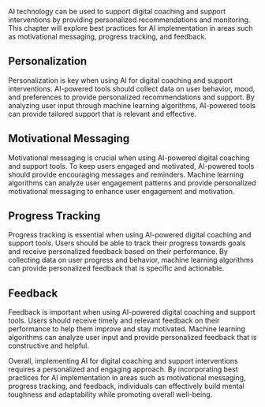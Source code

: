 

AI technology can be used to support digital coaching and support interventions by providing personalized recommendations and monitoring. This chapter will explore best practices for AI implementation in areas such as motivational messaging, progress tracking, and feedback.

Personalization
---------------

Personalization is key when using AI for digital coaching and support interventions. AI-powered tools should collect data on user behavior, mood, and preferences to provide personalized recommendations and support. By analyzing user input through machine learning algorithms, AI-powered tools can provide tailored support that is relevant and effective.

Motivational Messaging
----------------------

Motivational messaging is crucial when using AI-powered digital coaching and support tools. To keep users engaged and motivated, AI-powered tools should provide encouraging messages and reminders. Machine learning algorithms can analyze user engagement patterns and provide personalized motivational messaging to enhance user engagement and motivation.

Progress Tracking
-----------------

Progress tracking is essential when using AI-powered digital coaching and support tools. Users should be able to track their progress towards goals and receive personalized feedback based on their performance. By collecting data on user progress and behavior, machine learning algorithms can provide personalized feedback that is specific and actionable.

Feedback
--------

Feedback is important when using AI-powered digital coaching and support tools. Users should receive timely and relevant feedback on their performance to help them improve and stay motivated. Machine learning algorithms can analyze user input and provide personalized feedback that is constructive and helpful.

Overall, implementing AI for digital coaching and support interventions requires a personalized and engaging approach. By incorporating best practices for AI implementation in areas such as motivational messaging, progress tracking, and feedback, individuals can effectively build mental toughness and adaptability while promoting overall well-being.
